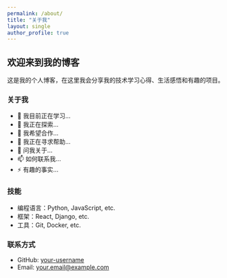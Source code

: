```yaml
---
permalink: /about/
title: "关于我"
layout: single
author_profile: true
---
```


## 欢迎来到我的博客

这是我的个人博客，在这里我会分享我的技术学习心得、生活感悟和有趣的项目。

### 关于我

- 🔭 我目前正在学习...
- 🌱 我正在探索...
- 👯 我希望合作...
- 🤔 我正在寻求帮助...
- 💬 问我关于...
- 📫 如何联系我...
- ⚡ 有趣的事实...

### 技能

- 编程语言：Python, JavaScript, etc.
- 框架：React, Django, etc.
- 工具：Git, Docker, etc.

### 联系方式

- GitHub: [your-username](https://github.com/your-username)
- Email: your.email@example.com
